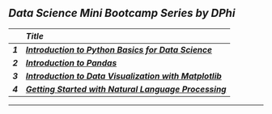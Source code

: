 ## _Data Science Mini Bootcamp Series by DPhi_
||_Title_|
|:--:|:--|
|_**1**_|_**[Introduction to Python Basics for Data Science](%231%20Python%20Basics)**_|
|_**2**_|_**[Introduction to Pandas](%232%20Pandas)**_|
|_**3**_|_**[Introduction to Data Visualization with Matplotlib](%233%20Data%20Visualization)**_|
|_**4**_|_**[Getting Started with Natural Language Processing](%234%20Natural%20Language%20Processing)**_|
---
